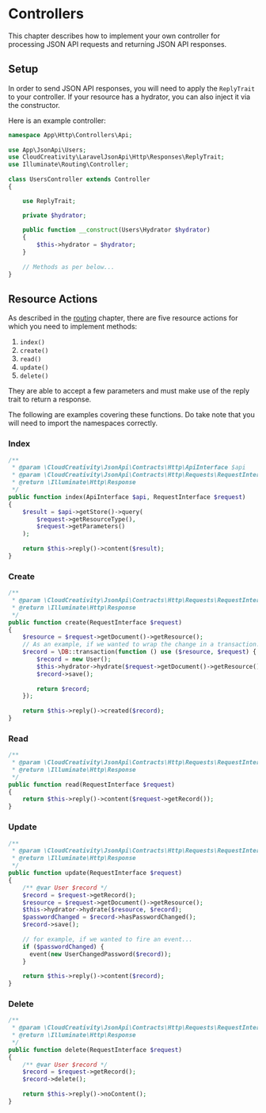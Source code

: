 # Controllers

This chapter describes how to implement your own controller for processing JSON API requests and returning JSON API
responses.

## Setup

In order to send JSON API responses, you will need to apply the `ReplyTrait` to your controller. If your resource
has a hydrator, you can also inject it via the constructor.

Here is an example controller:

```php
namespace App\Http\Controllers\Api;
 
use App\JsonApi\Users;
use CloudCreativity\LaravelJsonApi\Http\Responses\ReplyTrait;
use Illuminate\Routing\Controller;
 
class UsersController extends Controller
{

    use ReplyTrait;

    private $hydrator;
    
    public function __construct(Users\Hydrator $hydrator)
    {
        $this->hydrator = $hydrator;
    }
    
    // Methods as per below...
}
```

## Resource Actions

As described in the [routing](../routing.md) chapter, there are five resource actions for which you need to implement
methods:

1. `index()`
2. `create()`
3. `read()` 
4. `update()`
5. `delete()`

They are able to accept a few parameters and must make use of the reply trait to return a response.

The following are examples covering these functions. Do take note that you will need to import the namespaces 
correctly.

### Index

```php
/**
 * @param \CloudCreativity\JsonApi\Contracts\Http\ApiInterface $api
 * @param \CloudCreativity\JsonApi\Contracts\Http\Requests\RequestInterface $request
 * @return \Illuminate\Http\Response
 */
public function index(ApiInterface $api, RequestInterface $request)
{
    $result = $api->getStore()->query(
        $request->getResourceType(),
        $request->getParameters()
    );
    
    return $this->reply()->content($result);
}
```

### Create

```php
/**
 * @param \CloudCreativity\JsonApi\Contracts\Http\Requests\RequestInterface $request
 * @return \Illuminate\Http\Response
 */
public function create(RequestInterface $request)
{
    $resource = $request->getDocument()->getResource();
    // As an example, if we wanted to wrap the change in a transaction...
    $record = \DB::transaction(function () use ($resource, $request) {
        $record = new User();
        $this->hydrator->hydrate($request->getDocument()->getResource(), $record);
        $record->save();
        
        return $record;
    });
    
    return $this->reply()->created($record);
}
```

### Read

```php
/**
 * @param \CloudCreativity\JsonApi\Contracts\Http\Requests\RequestInterface $request
 * @return \Illuminate\Http\Response
 */
public function read(RequestInterface $request)
{
    return $this->reply()->content($request->getRecord());
}
```
### Update

```php
/**
 * @param \CloudCreativity\JsonApi\Contracts\Http\Requests\RequestInterface $request
 * @return \Illuminate\Http\Response
 */
public function update(RequestInterface $request)
{
    /** @var User $record */
    $record = $request->getRecord();
    $resource = $request->getDocument()->getResource();
    $this->hydrator->hydrate($resource, $record);
    $passwordChanged = $record->hasPasswordChanged();
    $record->save();
    
    // for example, if we wanted to fire an event...
    if ($passwordChanged) {
      event(new UserChangedPassword($record));
    }
    
    return $this->reply()->content($record);
}
```

### Delete

```php
/**
 * @param \CloudCreativity\JsonApi\Contracts\Http\Requests\RequestInterface $request
 * @return \Illuminate\Http\Response
 */
public function delete(RequestInterface $request)
{
    /** @var User $record */
    $record = $request->getRecord();
    $record->delete();
    
    return $this->reply()->noContent();
}
```
